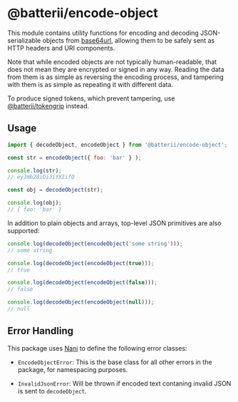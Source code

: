 # @batterii/encode-object
This module contains utility functions for encoding and decoding
JSON-serializable objects from [base64url][1], allowing them to be safely sent
as HTTP headers and URI components.

Note that while encoded objects are not typically human-readable, that does not
mean they are encrypted or signed in any way. Reading the data from them is as
simple as reversing the encoding process, and tampering with them is as simple
as repeating it with different data.

To produce signed tokens, which prevent tampering, use [@batterii/tokengrip][2]
instead.


## Usage
```js
import { decodeObject, encodeObject } from '@batterii/encode-object';

const str = encodeObject({ foo: 'bar' } );

console.log(str);
// eyJmb28iOiJiYXIifQ

const obj = decodeObject(str);

console.log(obj);
// { foo: 'bar' }
```

In addition to plain objects and arrays, top-level JSON primitives are also
supported:

```js
console.log(decodeObject(encodeObject('some string')));
// some string

console.log(decodeObject(encodeObject(true)));
// true

console.log(decodeObject(encodeObject(false)));
// false

console.log(decodeObject(encodeObject(null)));
// null
```


## Error Handling
This package uses [Nani][3] to define the following error classes:

- `EncodeObjectError`: This is the base class for all other errors in
  the package, for namespacing purposes.

- `InvalidJsonError`: Will be thrown if encoded text contaning invalid JSON is
  sent to `decodeObject`.


[1]: https://base64.guru/standards/base64url
[2]: https://www.npmjs.com/package/@batterii/tokengrip
[3]: https://www.npmjs.com/package/nani
